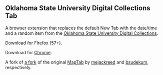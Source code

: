 ## Oklahoma State University Digital Collections Tab

A browser extension that replaces the default New Tab with the date/time and a random item from the [Oklahoma State University Digital Collections](https://library.okstate.edu/search-and-find/collections/digital-collections/).

Download for [Firefox (57+)](https://addons.mozilla.org/en-US/firefox/addon/okla-state-dig-coll-tab/).

Download for [Chrome](https://chrome.google.com/webstore/detail/oklahoma-state-digital-co/dnanjhnkcppckddlbgbpjnmchmpjical).

A fork of [a fork](https://github.com/mejackreed/DavidRumseyMapTab) of the original [MapTab](https://chrome.google.com/webstore/detail/maptab/dmabflbokojjfjicmbjjfnmodihciemo) by [mejackreed](https://github.com/mejackreed) and [bsudekum](https://github.com/bsudekum), respectively.
